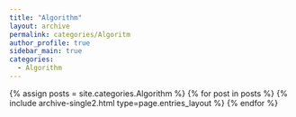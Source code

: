 ```yaml
---
title: "Algorithm"
layout: archive
permalink: categories/Algoritm
author_profile: true
sidebar_main: true
categories:
  - Algorithm
---
```



{% assign posts = site.categories.Algorithm %}
{% for post in posts %} {% include archive-single2.html type=page.entries_layout %} {% endfor %}
